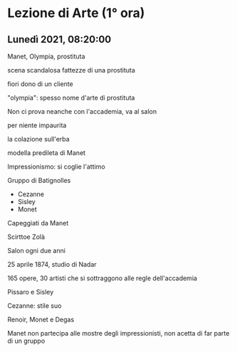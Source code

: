 #  Lezione di Arte (1° ora)
## Lunedì 2021, 08:20:00

Manet,
Olympia, prostituta

scena scandalosa
fattezze di una prostituta

fiori dono di un cliente 

"olympia": spesso nome d'arte di prostituta

Non ci prova neanche con l'accademia, va al salon

per niente impaurita 


la colazione sull'erba

modella predileta di Manet

Impressionismo: si coglie l'attimo


Gruppo di Batignolles
* Cezanne
* Sisley
* Monet

Capeggiati da Manet

Scirttoe Zolà

Salon ogni due anni

25 aprile 1874, studio di Nadar 

165 opere, 30 artisti che si sottraggono alle regle dell'accademia

Pissaro e Sisley

Cezanne: stile suo


Renoir, Monet e Degas

Manet non partecipa alle mostre degli impressionisti, non acetta di far parte di un gruppo
<!--stackedit_data:
eyJoaXN0b3J5IjpbNTU3NDgwNzJdfQ==
-->